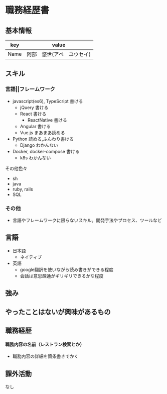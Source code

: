 # 職務経歴書

## 基本情報

|key|value|
|---|-----|
|Name|阿部　悠世(アベ　ユウセイ)|

## スキル
### 言語||フレームワーク
- javascript(es6), TypeScript 書ける
  - jQuery 書ける
  - React 書ける
    - ReactNative 書ける
  - Angular 書ける
  - Vue.js まあまあ読める
- Python 読める,ふんわり書ける
  - Django わかんない
- Docker, docker-compose 書ける
  - k8s わかんない

その他色々
- sh
- java
- ruby, rails
- SQL

### その他

- 言語やフレームワークに限らないスキル。開発手法やプロセス、ツールなど

## 言語

- 日本語
  - ネイティブ
- 英語
  - google翻訳を使いながら読み書きができる程度
  - 会話は意思疎通がギリギリできるかな程度

## 強み

## やったことはないが興味があるもの

## 職務経歴

#### 職務内容の名前（レストラン検索とか）

- 職務内容の詳細を箇条書きでかく

## 課外活動

なし
